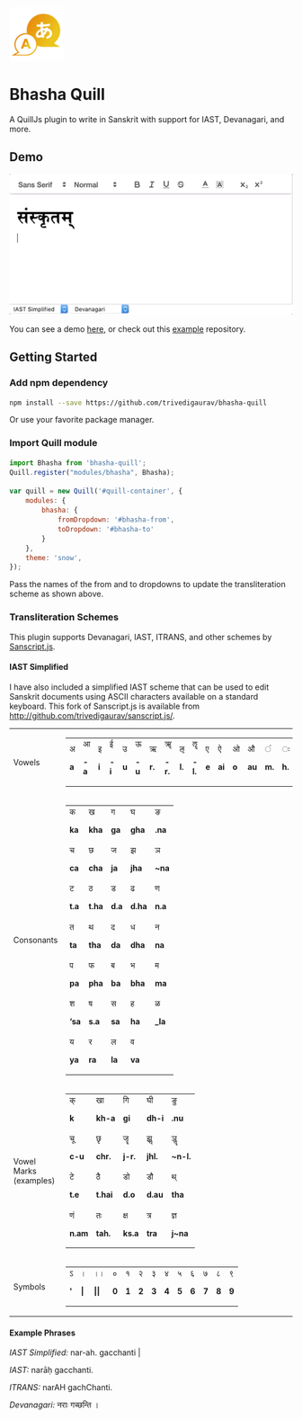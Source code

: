![Bhasha Quill](bhasha-logo.png)

# Bhasha Quill
A QuillJs plugin to write in Sanskrit with support for IAST, Devanagari, and more.

## Demo
![Demo](demo.gif)

You can see a demo [here](https://trivedigaurav.com/exp/bhasha), or check out this [example](http://github.com/trivedigaurav/bhasha-quill-example/) repository.

## Getting Started

### Add npm dependency
```bash
npm install --save https://github.com/trivedigaurav/bhasha-quill
```
Or use your favorite package manager.

### Import Quill module
```javascript
import Bhasha from 'bhasha-quill';
Quill.register("modules/bhasha", Bhasha);

var quill = new Quill('#quill-container', {
    modules: {
        bhasha: {
            fromDropdown: '#bhasha-from',
            toDropdown: '#bhasha-to'
        }
    },
    theme: 'snow',
});
```

Pass the names of the from and to dropdowns to update the transliteration scheme as shown above.

### Transliteration Schemes
This plugin supports Devanagari, IAST, ITRANS, and other schemes by [Sanscript.js](https://github.com/sanskrit/sanscript.js/). 

#### IAST Simplified
I have also included a simplified IAST scheme that can be used to edit Sanskrit documents using ASCII characters available on a standard keyboard. This fork of Sanscript.js is available from http://github.com/trivedigaurav/sanscript.js/.

<table>
  <tr>
   <td>Vowels
   </td>
   <td>

<table>
  <tr>
   <td rowspan="2" >अ
<p>
<strong>a</strong>
   </td>
   <td rowspan="2" >आ
<p>
<strong>-a</strong>
   </td>
   <td rowspan="2" >इ
<p>
<strong>i</strong>
   </td>
   <td rowspan="2" >ई 
<p>
<strong>-i</strong>
   </td>
   <td rowspan="2" >उ
<p>
<strong>u</strong>
   </td>
   <td rowspan="2" >ऊ 
<p>
<strong>-u</strong>
   </td>
   <td rowspan="2" >ऋ
<p>
<strong>r.</strong>
   </td>
   <td rowspan="2" >ॠ
<p>
<strong>-r.</strong>
   </td>
   <td rowspan="2" >ऌ
<p>
<strong>l.</strong>
   </td>
   <td rowspan="2" >ॡ
<p>
<strong>-l.</strong>
   </td>
   <td rowspan="2" >ए
<p>
<strong>e</strong>
   </td>
   <td rowspan="2" >ऐ
<p>
<strong>ai</strong>
   </td>
   <td rowspan="2" >ओ
<p>
<strong>o</strong>
   </td>
   <td rowspan="2" >औ
<p>
<strong>au</strong>
   </td>
   <td rowspan="2" >ं
<p>
<strong>m.</strong>
   </td>
   <td rowspan="2" >ः
<p>
<strong>h.</strong>
   </td>
  </tr>
  <tr>
  </tr>
</table>


   </td>
  </tr>
  <tr>
   <td>Consonants

   </td>
   <td>

<table>
  <tr>
   <td rowspan="2" >क
<p>
<strong>ka</strong>
   </td>
   <td rowspan="2" >ख
<p>
<strong>kha</strong>
   </td>
   <td rowspan="2" >ग
<p>
<strong>ga</strong>
   </td>
   <td rowspan="2" >घ
<p>
<strong>gha</strong>
   </td>
   <td rowspan="2" >ङ
<p>
<strong>.na</strong>
   </td>
  </tr>
  <tr>
  </tr>
  <tr>
   <td rowspan="2" >च
<p>
<strong>ca</strong>
   </td>
   <td rowspan="2" >छ
<p>
<strong>cha</strong>
   </td>
   <td rowspan="2" >ज
<p>
<strong>ja</strong>
   </td>
   <td rowspan="2" >झ
<p>
<strong>jha</strong>
   </td>
   <td rowspan="2" >ञ
<p>
<strong>~na</strong>
   </td>
  </tr>
  <tr>
  </tr>
  <tr>
   <td rowspan="2" >ट
<p>
<strong>t.a</strong>
   </td>
   <td rowspan="2" >ठ
<p>
<strong>t.ha</strong>
   </td>
   <td rowspan="2" >ड
<p>
<strong>d.a</strong>
   </td>
   <td rowspan="2" >ढ
<p>
<strong>d.ha </strong>
   </td>
   <td rowspan="2" >ण
<p>
<strong>n.a</strong>
   </td>
  </tr>
  <tr>
  </tr>
  <tr>
   <td rowspan="2" >त
<p>
<strong>ta </strong>
   </td>
   <td rowspan="2" >थ
<p>
<strong>tha</strong>
   </td>
   <td rowspan="2" >द
<p>
<strong>da</strong>
   </td>
   <td rowspan="2" >ध
<p>
<strong>dha</strong>
   </td>
   <td rowspan="2" >न
<p>
<strong>na</strong>
   </td>
  </tr>
  <tr>
  </tr>
  <tr>
   <td rowspan="2" >प
<p>
<strong>pa</strong>
   </td>
   <td rowspan="2" >फ
<p>
<strong>pha</strong>
   </td>
   <td rowspan="2" >ब
<p>
<strong>ba</strong>
   </td>
   <td rowspan="2" >भ
<p>
<strong>bha</strong>
   </td>
   <td rowspan="2" >म
<p>
<strong>ma</strong>
   </td>
  </tr>
  <tr>
  </tr>
  <tr>
   <td rowspan="2" >श
<p>
<strong>‘sa</strong>
   </td>
   <td rowspan="2" >ष
<p>
<strong>s.a</strong>
   </td>
   <td rowspan="2" >स
<p>
<strong>sa</strong>
   </td>
   <td rowspan="2" >ह
<p>
<strong>ha</strong>
   </td>
   <td rowspan="2" > ळ
<p>
<strong>_la</strong>
   </td>
  </tr>
  <tr>
  </tr>
  <tr>
   <td rowspan="2" >य
<p>
<strong>ya</strong>
   </td>
   <td rowspan="2" >र
<p>
<strong>ra</strong>
   </td>
   <td rowspan="2" >ल
<p>
<strong>la</strong>
   </td>
   <td rowspan="2" >व
<p>
<strong>va</strong>
   </td>
   <td>
   </td>
  </tr>
  <tr>
   <td>
   </td>
  </tr>
</table>


   </td>
  </tr>
  <tr>
   <td>Vowel Marks (examples)

   </td>
   <td>

<table>
  <tr>
   <td rowspan="2" >क्
<p>
<strong>k</strong>
   </td>
   <td rowspan="2" >खा
<p>
<strong>kh-a</strong>
   </td>
   <td rowspan="2" >गि
<p>
<strong>gi</strong>
   </td>
   <td rowspan="2" >घी
<p>
<strong>dh-i</strong>
   </td>
   <td rowspan="2" >ङु
<p>
<strong>.nu</strong>
   </td>
  </tr>
  <tr>
  </tr>
  <tr>
   <td rowspan="2" >चू
<p>
<strong>c-u</strong>
   </td>
   <td rowspan="2" >छृ
<p>
<strong>chr.</strong>
   </td>
   <td rowspan="2" >जॄ
<p>
<strong>j-r.</strong>
   </td>
   <td rowspan="2" >झॢ
<p>
<strong>jhl.</strong>
   </td>
   <td rowspan="2" >ञॣ
<p>
<strong>~n-l.</strong>
   </td>
  </tr>
  <tr>
  </tr>
  <tr>
   <td rowspan="2" >टे
<p>
<strong>t.e</strong>
   </td>
   <td rowspan="2" >ठै
<p>
<strong>t.hai</strong>
   </td>
   <td rowspan="2" >डो
<p>
<strong>d.o</strong>
   </td>
   <td rowspan="2" >डौ
<p>
<strong>d.au</strong>
   </td>
   <td rowspan="2" >थ्
<p>
<strong>tha</strong>
   </td>
  </tr>
  <tr>
  </tr>
  <tr>
   <td rowspan="2" >णं
<p>
<strong>n.am</strong>
   </td>
   <td rowspan="2" >तः
<p>
<strong>tah.</strong>
   </td>
   <td rowspan="2" >क्ष
<p>
<strong>ks.a</strong>
   </td>
   <td rowspan="2" >त्र
<p>
<strong>tra</strong>
   </td>
   <td rowspan="2" >ज्ञ
<p>
<strong>j~na</strong>
   </td>
  </tr>
  <tr>
  </tr>
</table>


   </td>
  </tr>
  <tr>
   <td>Symbols

   </td>
   <td>

<table>
  <tr>
   <td rowspan="2" >ऽ
<p>
<strong>'</strong>
   </td>
   <td rowspan="2" >।
<p>
<strong>|</strong>
   </td>
   <td rowspan="2" >।।
<p>
<strong>||</strong>
   </td>
   <td rowspan="2" >०
<p>
<strong>0</strong>
   </td>
   <td rowspan="2" >१
<p>
<strong>1</strong>
   </td>
   <td rowspan="2" >२
<p>
<strong>2</strong>
   </td>
   <td rowspan="2" >३
<p>
<strong>3</strong>
   </td>
   <td rowspan="2" >४
<p>
<strong>4</strong>
   </td>
   <td rowspan="2" >५
<p>
<strong>5</strong>
   </td>
   <td rowspan="2" >६
<p>
<strong>6</strong>
   </td>
   <td rowspan="2" >७
<p>
<strong>7</strong>
   </td>
   <td rowspan="2" >८
<p>
<strong>8</strong>
   </td>
   <td rowspan="2" >९
<p>
<strong>9</strong>
   </td>
  </tr>
  <tr>
  </tr>
</table>


   </td>
  </tr>
</table>

#### Example Phrases

*IAST Simplified:*    nar-ah. gacchanti |

*IAST:*               narāḥ gacchanti.

*ITRANS:*             narAH gachChanti.

*Devanagari:*         नराः गच्छन्ति ।


